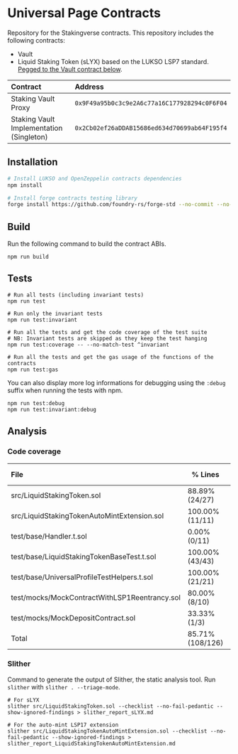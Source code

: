 # Universal Page Contracts

Repository for the Stakingverse contracts. This repository includes the following contracts:
- Vault 
- Liquid Staking Token (sLYX) based on the LUKSO LSP7 standard. [Pegged to the Vault contract below](https://explorer.lukso.network/address/0x9F49a95b0c3c9e2A6c77a16C177928294c0F6F04?tab=contract).

| Contract                                 | Address                                      |
| :--------------------------------------- | :------------------------------------------- |
| Staking Vault Proxy                      | `0x9F49a95b0c3c9e2A6c77a16C177928294c0F6F04` |
| Staking Vault Implementation (Singleton) | `0x2Cb02ef26aDDAB15686ed634d70699ab64F195f4` |

## Installation

```bash
# Install LUKSO and OpenZeppelin contracts dependencies
npm install

# Install forge contracts testing library
forge install https://github.com/foundry-rs/forge-std --no-commit --no-git
```

## Build

Run the following command to build the contract ABIs.

```shell
npm run build
```

## Tests

```shell
# Run all tests (including invariant tests)
npm run test

# Run only the invariant tests
npm run test:invariant

# Run all the tests and get the code coverage of the test suite
# NB: Invariant tests are skipped as they keep the test hanging
npm run test:coverage -- --no-match-test ^invariant

# Run all the tests and get the gas usage of the functions of the contracts
npm run test:gas
```

You can also display more log informations for debugging using the `:debug` suffix when running the tests with npm.

```shell
npm run test:debug
npm run test:invariant:debug
```

## Analysis

### Code coverage

| File                                          | % Lines          | % Statements     | % Branches    | % Funcs        |
| :-------------------------------------------- | ---------------- | ---------------- | ------------- | -------------- |
| src/LiquidStakingToken.sol                    | 88.89% (24/27)   | 89.47% (34/38)   | 100.00% (3/3) | 72.73% (8/11)  |
| src/LiquidStakingTokenAutoMintExtension.sol   | 100.00% (11/11)  | 100.00% (12/12)  | 100.00% (1/1) | 100.00% (4/4)  |
| test/base/Handler.t.sol                       | 0.00% (0/11)     | 0.00% (0/11)     | 100.00% (0/0) | 0.00% (0/3)    |
| test/base/LiquidStakingTokenBaseTest.t.sol    | 100.00% (43/43)  | 100.00% (47/47)  | 100.00% (1/1) | 100.00% (4/4)  |
| test/base/UniversalProfileTestHelpers.t.sol   | 100.00% (21/21)  | 100.00% (26/26)  | 100.00% (0/0) | 100.00% (5/5)  |
| test/mocks/MockContractWithLSP1Reentrancy.sol | 80.00% (8/10)    | 81.82% (9/11)    | 50.00% (1/2)  | 100.00% (5/5)  |
| test/mocks/MockDepositContract.sol            | 33.33% (1/3)     | 25.00% (1/4)     | 100.00% (0/0) | 33.33% (1/3)   |
| Total                                         | 85.71% (108/126) | 86.58% (129/149) | 85.71% (6/7)  | 77.14% (27/35) |

### Slither

Command to generate the output of Slither, the static analysis tool. Run `slither` with `slither . --triage-mode`.

```shell
# For sLYX
slither src/LiquidStakingToken.sol --checklist --no-fail-pedantic --show-ignored-findings > slither_report_sLYX.md

# For the auto-mint LSP17 extension
slither src/LiquidStakingTokenAutoMintExtension.sol --checklist --no-fail-pedantic --show-ignored-findings > slither_report_LiquidStakingTokenAutoMintExtension.md
```





